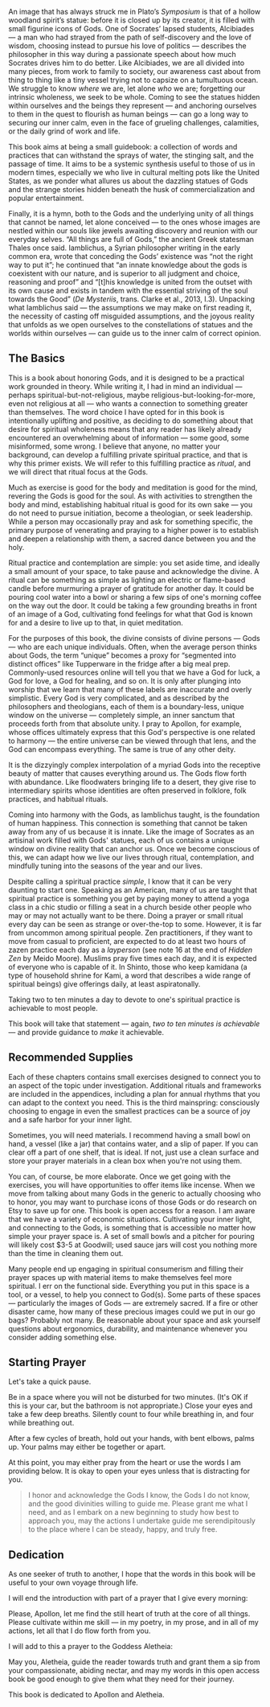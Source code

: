 An image that has always struck me in Plato’s *Symposium* is that of a hollow woodland spirit’s statue: before it is closed up by its creator, it is filled with small figurine icons of Gods. One of Socrates’ lapsed students, Alcibiades — a man who had strayed from the path of self-discovery and the love of wisdom, choosing instead to pursue his love of politics — describes the philosopher in this way during a passionate speech about how much Socrates drives him to do better. Like Alcibiades, we are all divided into many pieces, from work to family to society, our awareness cast about from thing to thing like a tiny vessel trying not to capsize on a tumultuous ocean. We struggle to know *where* we are, let alone *who* we are; forgetting our intrinsic wholeness, we seek to be whole. Coming to see the statues hidden within ourselves and the beings they represent — and anchoring ourselves to them in the quest to flourish as human beings — can go a long way to securing our inner calm, even in the face of grueling challenges, calamities, or the daily grind of work and life.

This book aims at being a small guidebook: a collection of words and practices that can withstand the sprays of water, the stinging salt, and the passage of time. It aims to be a systemic synthesis useful to those of us in modern times, especially we who live in cultural melting pots like the United States, as we ponder what allures us about the dazzling statues of Gods and the strange stories hidden beneath the husk of commercialization and popular entertainment.

Finally, it is a hymn, both to the Gods and the underlying unity of all things that cannot be named, let alone conceived — to the ones whose images are nestled within our souls like jewels awaiting discovery and reunion with our everyday selves. “All things are full of Gods,” the ancient Greek statesman Thales once said. Iamblichus, a Syrian philosopher writing in the early common era, wrote that conceding the Gods’ existence was “not the right way to put it”; he continued that “an innate knowledge about the gods is coexistent with our nature, and is superior to all judgment and choice, reasoning and proof” and “[t]his knowledge is united from the outset with its own cause and exists in tandem with the essential striving of the soul towards the Good” (*De Mysteriis*, trans. Clarke et al., 2013, I.3). Unpacking what Iamblichus said — the assumptions we may make on first reading it, the necessity of casting off misguided assumptions, and the joyous reality that unfolds as we open ourselves to the constellations of statues and the worlds within ourselves — can guide us to the inner calm of correct opinion.

## The Basics

This is a book about honoring Gods, and it is designed to be a practical work grounded in theory. While writing it, I had in mind an individual — perhaps spiritual-but-not-religious, maybe religious-but-looking-for-more, even not religious at all — who wants a connection to something greater than themselves. The word choice I have opted for in this book is intentionally uplifting and positive, as deciding to do something about that desire for spiritual wholeness means that any reader has likely already encountered an overwhelming about of information — some good, some misinformed, some wrong. I believe that anyone, no matter your background, can develop a fulfilling private spiritual practice, and that is why this primer exists. We will refer to this fulfilling practice as *ritual*, and we will direct that ritual focus at the Gods.

Much as exercise is good for the body and meditation is good for the mind, revering the Gods is good for the soul. As with activities to strengthen the body and mind, establishing habitual ritual is good for its own sake — you do not need to pursue initiation, become a theologian, or seek leadership. While a person may occasionally pray and ask for something specific, the primary purpose of venerating and praying to a higher power is to establish and deepen a relationship with them, a sacred dance between you and the holy.

Ritual practice and contemplation are simple: you set aside time, and ideally a small amount of your space, to take pause and acknowledge the divine. A ritual can be something as simple as lighting an electric or flame-based candle before murmuring a prayer of gratitude for another day. It could be pouring cool water into a bowl or sharing a few sips of one's morning coffee on the way out the door. It could be taking a few grounding breaths in front of an image of a God, cultivating fond feelings for what that God is known for and a desire to live up to that, in quiet meditation.

For the purposes of this book, the divine consists of divine persons — Gods — who are each unique individuals. Often, when the average person thinks about Gods, the term “unique” becomes a proxy for “segmented into distinct offices” like Tupperware in the fridge after a big meal prep. Commonly-used resources online will tell you that we have a God for luck, a God for love, a God for healing, and so on. It is only after plunging into worship that we learn that many of these labels are inaccurate and overly simplistic. Every God is very complicated, and as described by the philosophers and theologians, each of them is a boundary-less, unique window on the universe — completely simple, an inner sanctum that proceeds forth from that absolute unity. I pray to Apollon, for example, whose offices ultimately express that this God's perspective is one related to harmony — the entire universe can be viewed through that lens, and the God can encompass everything. The same is true of any other deity. 

It is the dizzyingly complex interpolation of a myriad Gods into the receptive beauty of matter that causes everything around us. The Gods flow forth with abundance. Like floodwaters bringing life to a desert, they give rise to intermediary spirits whose identities are often preserved in folklore, folk practices, and habitual rituals. 

Coming into harmony with the Gods, as Iamblichus taught, is the foundation of human happiness. This connection is something that cannot be taken away from any of us because it is innate. Like the image of Socrates as an artisinal work filled with Gods' statues, each of us contains a unique window on divine reality that can anchor us. Once we become conscious of this, we can adapt how we live our lives through ritual, contemplation, and mindfully tuning into the seasons of the year and our lives.

Despite calling a spiritual practice *simple*, I know that it can be very daunting to start one. Speaking as an American, many of us are taught that spiritual practice is something you get by paying money to attend a yoga class in a chic studio or filling a seat in a church beside other people who may or may not actually want to be there. Doing a prayer or small ritual every day can be seen as strange or over-the-top to some. However, it is far from uncommon among spiritual people. Zen practitioners, if they want to move from casual to proficient, are expected to do at least two hours of zazen practice each day as a *layperson* (see note 16 at the end of *Hidden Zen* by Meido Moore). Muslims pray five times each day, and it is expected of everyone who is capable of it. In Shinto, those who keep kamidana (a type of household shrine for Kami, a word that describes a wide range of spiritual beings) give offerings daily, at least aspiratonally. 

Taking two to ten minutes a day to devote to one's spiritual practice is achievable to most people.

This book will take that statement — again, *two to ten minutes is achievable* — and provide guidance to *make* it achievable.

## Recommended Supplies

Each of these chapters contains small exercises designed to connect you to an aspect of the topic under investigation. Additional rituals and frameworks are included in the appendices, including a plan for annual rhythms that you can adapt to the context you need. This is the third mainspring: consciously choosing to engage in even the smallest practices can be a source of joy and a safe harbor for your inner light.

Sometimes, you will need materials. I recommend having a small bowl on hand, a vessel (like a jar) that contains water, and a slip of paper. If you can clear off a part of one shelf, that is ideal. If not, just use a clean surface and store your prayer materials in a clean box when you're not using them.

You can, of course, be more elaborate. Once we get going with the exercises, you will have opportunities to offer items like incense. When we move from talking about many Gods in the generic to actually choosing who to honor, you may want to purchase icons of those Gods or do research on Etsy to save up for one. This book is open access for a reason. I am aware that we have a variety of economic situations. Cultivating your inner light, and connecting to the Gods, is something that is accessible no matter how simple your prayer space is. A set of small bowls and a pitcher for pouring will likely cost $3-5 at Goodwill; used sauce jars will cost you nothing more than the time in cleaning them out.

Many people end up engaging in spiritual consumerism and filling their prayer spaces up with material items to make themselves feel more spiritual. I err on the functional side. Everything you put in this space is a tool, or a vessel, to help you connect to God(s). Some parts of these spaces — particularly the images of Gods — are extremely sacred. If a fire or other disaster came, how many of these precious images could we put in our go bags? Probably not many. Be reasonable about your space and ask yourself questions about ergonomics, durability, and maintenance whenever you consider adding something else.

## Starting Prayer

Let's take a quick pause.

Be in a space where you will not be disturbed for two minutes. (It's OK if this is your car, but the bathroom is not appropriate.) Close your eyes and take a few deep breaths. Silently count to four while breathing in, and four while breathing out.

After a few cycles of breath, hold out your hands, with bent elbows, palms up. Your palms may either be together or apart.

At this point, you may either pray from the heart or use the words I am providing below. It is okay to open your eyes unless that is distracting for you.

> I honor and acknowledge the Gods I know, the Gods I do not know, and the good divinities willing to guide me. Please grant me what I need, and as I embark on a new beginning to study how best to approach you, may the actions I undertake guide me serendipitously to the place where I can be steady, happy, and truly free.

## Dedication

As one seeker of truth to another, I hope that the words in this book will be useful to your own voyage through life.

I will end the introduction with part of a prayer that I give every morning: 

Please, Apollon, let me find the still heart of truth at the core of all things. Please cultivate within me skill — in my poetry, in my prose, and in all of my actions, let all that I do flow forth from you. 

I will add to this a prayer to the Goddess Aletheia: 

May you, Aletheia, guide the reader towards truth and grant them a sip from your compassionate, abiding nectar, and may my words in this open access book be good enough to give them what they need for their journey.

This book is dedicated to Apollon and Aletheia.
